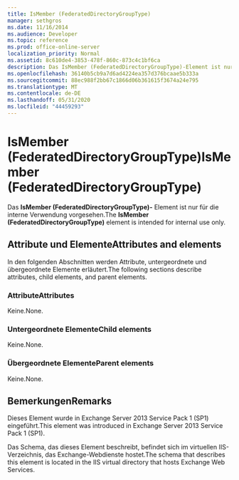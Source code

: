 ```yaml
---
title: IsMember (FederatedDirectoryGroupType)
manager: sethgros
ms.date: 11/16/2014
ms.audience: Developer
ms.topic: reference
ms.prod: office-online-server
localization_priority: Normal
ms.assetid: 8c610de4-3853-478f-860c-873c4c1bf6ca
description: Das IsMember (FederatedDirectoryGroupType)-Element ist nur für die interne Verwendung vorgesehen.
ms.openlocfilehash: 36140b5cb9a7d6ad4224ea357d376bcaae5b333a
ms.sourcegitcommit: 88ec988f2bb67c1866d06b361615f3674a24e795
ms.translationtype: MT
ms.contentlocale: de-DE
ms.lasthandoff: 05/31/2020
ms.locfileid: "44459293"
---
```

# <a name="ismember-federateddirectorygrouptype"></a><span data-ttu-id="711da-103">IsMember (FederatedDirectoryGroupType)</span><span class="sxs-lookup"><span data-stu-id="711da-103">IsMember (FederatedDirectoryGroupType)</span></span>

<span data-ttu-id="711da-104">Das **IsMember (FederatedDirectoryGroupType)-** Element ist nur für die interne Verwendung vorgesehen.</span><span class="sxs-lookup"><span data-stu-id="711da-104">The **IsMember (FederatedDirectoryGroupType)** element is intended for internal use only.</span></span> 

## <a name="attributes-and-elements"></a><span data-ttu-id="711da-105">Attribute und Elemente</span><span class="sxs-lookup"><span data-stu-id="711da-105">Attributes and elements</span></span>

<span data-ttu-id="711da-106">In den folgenden Abschnitten werden Attribute, untergeordnete und übergeordnete Elemente erläutert.</span><span class="sxs-lookup"><span data-stu-id="711da-106">The following sections describe attributes, child elements, and parent elements.</span></span>
  
### <a name="attributes"></a><span data-ttu-id="711da-107">Attribute</span><span class="sxs-lookup"><span data-stu-id="711da-107">Attributes</span></span>

<span data-ttu-id="711da-108">Keine.</span><span class="sxs-lookup"><span data-stu-id="711da-108">None.</span></span>
  
### <a name="child-elements"></a><span data-ttu-id="711da-109">Untergeordnete Elemente</span><span class="sxs-lookup"><span data-stu-id="711da-109">Child elements</span></span>

<span data-ttu-id="711da-110">Keine.</span><span class="sxs-lookup"><span data-stu-id="711da-110">None.</span></span>
  
### <a name="parent-elements"></a><span data-ttu-id="711da-111">Übergeordnete Elemente</span><span class="sxs-lookup"><span data-stu-id="711da-111">Parent elements</span></span>

<span data-ttu-id="711da-112">Keine.</span><span class="sxs-lookup"><span data-stu-id="711da-112">None.</span></span>
  
## <a name="remarks"></a><span data-ttu-id="711da-113">Bemerkungen</span><span class="sxs-lookup"><span data-stu-id="711da-113">Remarks</span></span>

<span data-ttu-id="711da-114">Dieses Element wurde in Exchange Server 2013 Service Pack 1 (SP1) eingeführt.</span><span class="sxs-lookup"><span data-stu-id="711da-114">This element was introduced in Exchange Server 2013 Service Pack 1 (SP1).</span></span>
  
<span data-ttu-id="711da-115">Das Schema, das dieses Element beschreibt, befindet sich im virtuellen IIS-Verzeichnis, das Exchange-Webdienste hostet.</span><span class="sxs-lookup"><span data-stu-id="711da-115">The schema that describes this element is located in the IIS virtual directory that hosts Exchange Web Services.</span></span>
  

